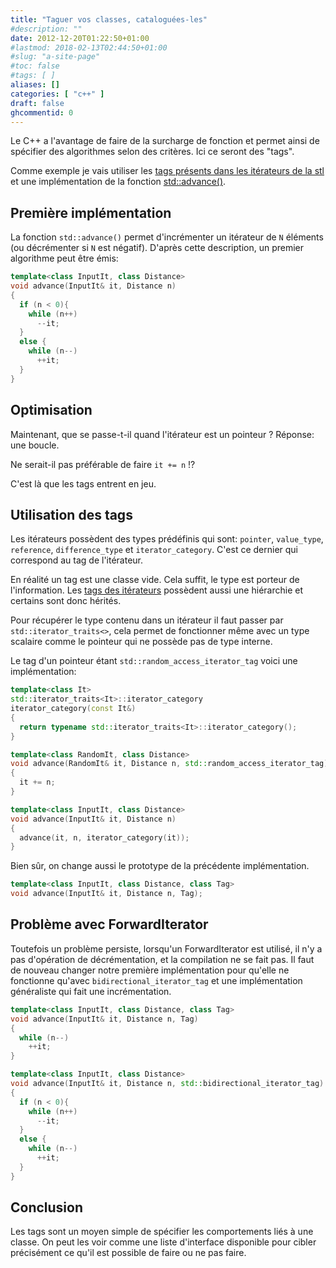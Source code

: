 ```yaml
---
title: "Taguer vos classes, cataloguées-les"
#description: ""
date: 2012-12-20T01:22:50+01:00
#lastmod: 2018-02-13T02:44:50+01:00
#slug: "a-site-page"
#toc: false
#tags: [ ]
aliases: []
categories: [ "c++" ]
draft: false
ghcommentid: 0
---
```


Le C++ a l'avantage de faire de la surcharge de fonction et permet ainsi de spécifier des algorithmes selon des critères. Ici ce seront des "tags".

Comme exemple je vais utiliser les [tags présents dans les itérateurs de la stl](http://en.cppreference.com/w/cpp/iterator) et une implémentation de la fonction [std::advance()](http://en.cppreference.com/w/cpp/iterator/advance).

## Première implémentation

La fonction `std::advance()` permet d'incrémenter un itérateur de `N` éléments (ou décrémenter si `N` est négatif). D'après cette description, un premier algorithme peut être émis:

```cpp
template<class InputIt, class Distance>
void advance(InputIt& it, Distance n)
{
  if (n < 0){
    while (n++)
      --it;
  }
  else {
    while (n--)
      ++it;
  }
}
```


## Optimisation

Maintenant, que se passe-t-il quand l'itérateur est un pointeur ? Réponse: une boucle.

Ne serait-il pas préférable de faire `it += n` !?

C'est là que les tags entrent en jeu.


## Utilisation des tags

Les itérateurs possèdent des types prédéfinis qui sont: `pointer`, `value_type`, `reference`, `difference_type` et `iterator_category`. C'est ce dernier qui correspond au tag de l'itérateur.

En réalité un tag est une classe vide. Cela suffit, le type est porteur de l'information. Les [tags des itérateurs](http://en.cppreference.com/w/cpp/iterator/iterator_tags) possèdent aussi une hiérarchie et certains sont donc hérités.

Pour récupérer le type contenu dans un itérateur il faut passer par `std::iterator_traits<>`, cela permet de fonctionner même avec un type scalaire comme le pointeur qui ne possède pas de type interne.

Le tag d'un pointeur étant `std::random_access_iterator_tag` voici une implémentation:

```cpp
template<class It>
std::iterator_traits<It>::iterator_category
iterator_category(const It&)
{
  return typename std::iterator_traits<It>::iterator_category();
}

template<class RandomIt, class Distance>
void advance(RandomIt& it, Distance n, std::random_access_iterator_tag)
{
  it += n;
}

template<class InputIt, class Distance>
void advance(InputIt& it, Distance n)
{
  advance(it, n, iterator_category(it));
}
```

Bien sûr, on change aussi le prototype de la précédente implémentation.

```cpp
template<class InputIt, class Distance, class Tag>
void advance(InputIt& it, Distance n, Tag);
```

## Problème avec ForwardIterator

Toutefois un problème persiste, lorsqu'un ForwardIterator est utilisé, il n'y a pas d'opération de décrémentation, et la compilation ne se fait pas. Il faut de nouveau changer notre première implémentation pour qu'elle ne fonctionne qu'avec `bidirectional_iterator_tag` et une implémentation généraliste qui fait une incrémentation.

```cpp
template<class InputIt, class Distance, class Tag>
void advance(InputIt& it, Distance n, Tag)
{
  while (n--)
    ++it;
}

template<class InputIt, class Distance>
void advance(InputIt& it, Distance n, std::bidirectional_iterator_tag)
{
  if (n < 0){
    while (n++)
      --it;
  }
  else {
    while (n--)
      ++it;
  }
}
```

## Conclusion

Les tags sont un moyen simple de spécifier les comportements liés à une classe. On peut les voir comme une liste d'interface disponible pour cibler précisément ce qu'il est possible de faire ou ne pas faire.
